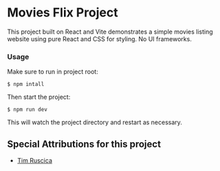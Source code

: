 # Movies Flix Project

This project built on React and Vite demonstrates a simple movies listing website using pure React and CSS for styling. No UI frameworks.

### Usage

Make sure to run in project root:

```
$ npm intall
```

Then start the project:

```
$ npm run dev
```

This will watch the project directory and restart as necessary.

## Special Attributions for this project

- [Tim Ruscica](https://github.com/techwithtim)
